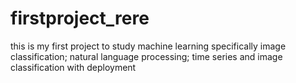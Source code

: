 # firstproject_rere
this is my first project to study machine learning specifically image classification; natural language processing; time series and image classification with deployment
